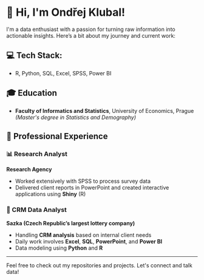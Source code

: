 # 👋 Hi, I'm Ondřej Klubal!

I'm a data enthusiast with a passion for turning raw information into actionable insights. Here’s a bit about my journey and current work:

## 💻 Tech Stack:
- R, Python, SQL, Excel, SPSS, Power BI
  
## 🎓 Education
- **Faculty of Informatics and Statistics**, University of Economics, Prague  
  _(Master's degree in Statistics and Demography)_

## 💼 Professional Experience

### 📊 Research Analyst  
**Research Agency**  
- Worked extensively with SPSS to process survey data  
- Delivered client reports in PowerPoint and created interactive applications using **Shiny** (R)

### 🎯 CRM Data Analyst  
**Sazka (Czech Republic’s largest lottery company)**  
- Handling **CRM analysis** based on internal client needs  
- Daily work involves **Excel**, **SQL**, **PowerPoint**, and **Power BI**  
- Data modeling using **Python** and **R**

---

Feel free to check out my repositories and projects. Let's connect and talk data!
